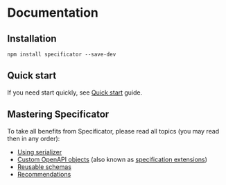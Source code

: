 # Documentation

## Installation

```console
npm install specificator --save-dev
```

## Quick start

If you need start quickly, see [Quick start](./quick-start.md) guide.

## Mastering Specificator

To take all benefits from Specificator, please read all topics (you may read then in any order):

* [Using serializer](https://github.com/neluzhin/specificator-serializer)
* [Custom OpenAPI objects](custom-openapi-objects.md) (also known as [specification extensions](https://github.com/OAI/OpenAPI-Specification/blob/master/versions/3.0.2.md#specificationExtensions))
* [Reusable schemas](reusable-schemas.md)
* [Recommendations](recommendations.md)
